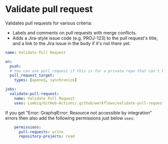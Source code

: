 # Validate pull request

Validates pull requests for various criteria:

- Labels and comments on pull requests with merge conflicts.
- Adds a Jira-style issue code (e.g. PROJ-123) to the pull request's title, and a link to the Jira issue in the body if it's not there yet.

```yaml
name: Validate Pull Request

on:
  push:
  # You can use pull_request if this is for a private repo that can't be forked.
  pull_request_target:
    types: [opened, synchronize]

jobs:
  validate-pull-request:
    name: Validate Pull Request
    uses: Lombiq/GitHub-Actions/.github/workflows/validate-pull-request.yml@renovate/actions-setup-dotnet-4.x
```

If you get "Error: GraphqlError: Resource not accessible by integration" errors then also add the following permissions just below `uses`:<!--#spell-check-ignore-line-->

```yaml
    permissions:
      pull-requests: write
      repository-projects: read
```
